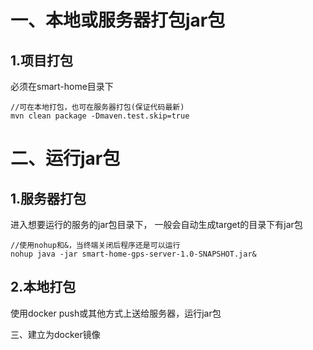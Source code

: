 # 一、本地或服务器打包jar包

## 1.项目打包

必须在smart-home目录下

```
//可在本地打包，也可在服务器打包(保证代码最新)
mvn clean package -Dmaven.test.skip=true
```

# 二、运行jar包

## 1.服务器打包

  进入想要运行的服务的jar包目录下， 一般会自动生成target的目录下有jar包

```
//使用nohup和&，当终端关闭后程序还是可以运行
nohup java -jar smart-home-gps-server-1.0-SNAPSHOT.jar&
```

## 2.本地打包

使用docker push或其他方式上送给服务器，运行jar包

三、建立为docker镜像

